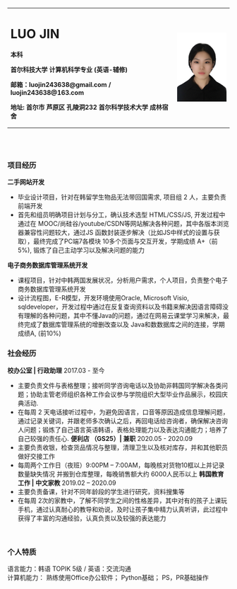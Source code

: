 
<table border="0">
  <tr>
    <td width="75%">
      <h1>LUO JIN</h1>
      <p><b>本科</b></p>
      <p><b>首尔科技大学 计算机科学专业 (英语-辅修)</b></p>
      <p><b>邮箱：luojin243638@gmail.com / luojin243638@163.com
</b></p>
      <p><b>地址: 首尔市 芦原区 孔陵洞232 首尔科学技术大学 成林宿舍  </b></p>
    </td>
    <td width="25%">
      <img src="/luojin.jpg" width="100%">
    </td>
  </tr>
</table>
<br>
<br>

### 项目经历
**二手网站开发**  
- 毕业设计项目，针对在韩留学生物品无法带回国需求, 项目组 2 人，主要负责前端开发
- 首先和组员明确项目计划与分工，确认技术选型 HTML/CSS/JS, 开发过程中通过在 MOOC/尚硅谷/youtube/CSDN等网站解决各种问题，其中各版本浏览器兼容性问题较大，通过JS 函数封装逐步解决（比如JS中样式的设置与获取），最终完成了PC端7各模块 10多个页面与交互开发，学期成绩 A+（前5%), 锻炼了自己主动学习以及解决问题的能力


**电子商务数据库管理系统开发** 
- 课程项目，针对中韩两国发展状况，分析用户需求，个人项目，负责整个电子商务数据库管理系统开发
-	设计流程图，E-R模型，开发环境使用Oracle, Microsoft Visio, sqldeveloper，开发过程中通过在反复查询资料以及书籍来解决因语言障碍没有理解的各种问题，其中不懂Java的问题，通过在网易云课堂学习来解决，最终完成了数据库管理系统的增删改查以及 Java和数数据库之间的连接，学期成绩A, (前10%)


### 社会经历
**校办公室 | 行政助理**          2017.03 - 至今
-	主要负责文件与表格整理；接听同学咨询电话以及协助非韩国同学解决各类问题；协助主管老师组织各种工作会议参与学院组织大型毕业作品展示，校园庆典活动.
- 在每周 2 天电话接听过程中，为避免因语言，口音等原因造成信息理解问题，通过记录关键词，并跟老师多次确认之后，再回电话给咨询者，确保解决咨询人问题；锻炼了自己语言英语韩语，表格处理能力以及表达沟通能力；培养了自己较强的责任心.
**便利店 （GS25）| 兼职**         2020.05 - 2020.09 
- 主要负责收银，检查货品情况与整理，清理卫生以及核对库存，并和其他职员做好交接工作
- 每周两个工作日（夜班）9:00PM – 7:00AM，每晚核对货物10框以上并记录数量缺失情况 并搬到仓库整理，每晚销售额大约 6000人民币以上
**韩国教育工作 | 中文家教**       2019.02 – 2020.09
- 主要负责备课，针对不同年龄段的学生进行研究，资料搜集等
- 在每周 2次的家教中，了解不同学生之间的性格差异，其中对有的孩子上课玩手机，通过认真耐心的教导和劝说，及时让孩子集中精力认真听讲，此过程中获得了丰富的沟通经验，认真负责以及较强的表达能力
<br>

### 个人特质 
语言能力：韩语 TOPIK 5级 / 英语：交流沟通
<br>
计算机能力： 熟练使用Office办公软件； Python基础； PS，PR基础操作






